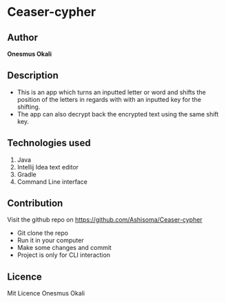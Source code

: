 # Ceaser-cypher
## Author
 **Onesmus Okali**
## Description
- This is an app which turns an inputted letter or word and shifts the position of the letters in regards with with an inputted key for the shifting.
- The app can also decrypt back the encrypted text using the same shift  key.

## Technologies used
1. Java
2. Intellij Idea text editor
3. Gradle
4. Command Line interface

## Contribution
Visit the github repo on https://github.com/Ashisoma/Ceaser-cypher
- Git clone the repo
- Run it in your computer 
- Make some changes and commit
- Project is only for CLI interaction

## Licence
Mit Licence Onesmus Okali




